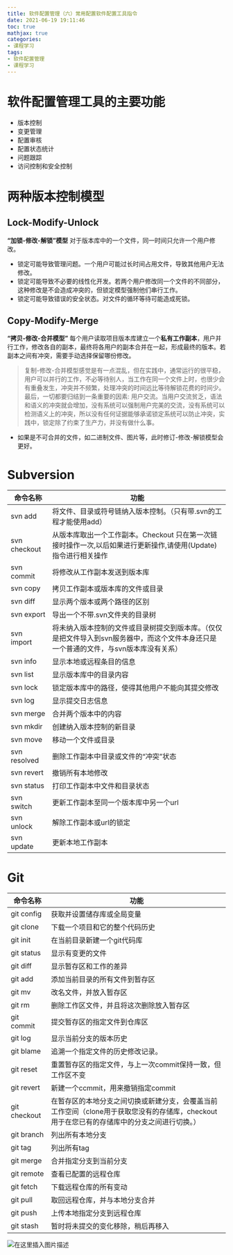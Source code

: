 ```yaml
---
title: 软件配置管理（六）常用配置软件配置工具指令
date: 2021-06-19 19:11:46
toc: true
mathjax: true
categories:
- 课程学习
tags:
- 软件配置管理
- 课程学习
---
```


# 软件配置管理工具的主要功能
- 版本控制
- 变更管理
- 配置审核
- 配置状态统计
- 问题跟踪
- 访问控制和安全控制
# 两种版本控制模型
## Lock-Modify-Unlock 
**“加锁-修改-解锁”模型**
对于版本库中的一个文件，同一时间只允许一个用户修改。
- 锁定可能导致管理问题。一个用户可能过长时间占用文件，导致其他用户无法修改。
- 锁定可能导致不必要的线性化开发。若两个用户修改同一个文件的不同部分，这种修改是不会造成冲突的，但锁定模型强制他们串行工作。
- 锁定可能导致错误的安全状态。对文件的循环等待可能造成死锁。
## Copy-Modify-Merge
**“拷贝-修改-合并模型”**
每个用户读取项目版本库建立一个**私有工作副本**，用户并行工作，修改各自的副本，最终将各用户的副本合并在一起，形成最终的版本。若副本之间有冲突，需要手动选择保留哪份修改。
> 复制-修改-合并模型感觉是有一点混乱，但在实践中，通常运行的很平稳，用户可以并行的工作，不必等待别人，当工作在同一个文件上时，也很少会有重叠发生，冲突并不频繁，处理冲突的时间远比等待解锁花费的时间少。
> 最后，一切都要归结到一条重要的因素: 用户交流。当用户交流贫乏，语法和语义的冲突就会增加，没有系统可以强制用户完美的交流，没有系统可以检测语义上的冲突，所以没有任何证据能够承诺锁定系统可以防止冲突，实践中，锁定除了约束了生产力，并没有做什么事。

- 如果是不可合并的文件，如二进制文件、图片等，此时修订-修改-解锁模型会更好。

# Subversion
| 命令名称     | 功能                                                         |
| ------------ | ------------------------------------------------------------ |
| svn add      | 将文件、目录或符号链纳入版本控制。（只有带.svn的工程才能使用add） |
| svn checkout | 从版本库取出一个工作副本。Checkout 只在第一次链接时操作一次,以后如果进行更新操作,请使用(Update)指令进行相关操作 |
| svn commit   | 将修改从工作副本发送到版本库                                 |
| svn copy     | 拷贝工作副本或版本库的文件或目录                             |
| svn diff     | 显示两个版本或两个路径的区别                                 |
| svn export   | 导出一个不带.svn文件夹的目录树                               |
| svn import   | 将未纳入版本控制的文件或目录树提交到版本库。（仅仅是把文件导入到svn服务器中，而这个文件本身还只是一个普通的文件，与svn版本库没有关系） |
| svn info     | 显示本地或远程条目的信息                                     |
| svn list     | 显示版本库中的目录内容                                       |
| svn lock     | 锁定版本库中的路径，使得其他用户不能向其提交修改             |
| svn log      | 显示提交日志信息                                             |
| svn merge    | 合并两个版本中的内容                                         |
| svn mkdir    | 创建纳入版本控制的新目录                                     |
| svn move     | 移动一个文件或目录                                           |
| svn resolved | 删除工作副本中目录或文件的“冲突”状态                         |
| svn revert   | 撤销所有本地修改                                             |
| svn status   | 打印工作副本中文件和目录状态                                 |
| svn switch   | 更新工作副本至同一个版本库中另一个url                        |
| svn unlock   | 解除工作副本或url的锁定                                      |
| svn update   | 更新本地工作副本                                             |

# Git
| 命令名称     | 功能                                                         |
| ------------ | ------------------------------------------------------------ |
| git config   | 获取并设置储存库或全局变量                                   |
| git clone    | 下载一个项目和它的整个代码历史                               |
| git init     | 在当前目录新建一个git代码库                                  |
| git status   | 显示有变更的文件                                             |
| git diff     | 显示暂存区和工作的差异                                       |
| git add      | 添加当前目录的所有文件到暂存区                               |
| git mv       | 改名文件，并放入暂存区                                       |
| git rm       | 删除工作区文件，并且将这次删除放入暂存区                     |
| git commit   | 提交暂存区的指定文件到仓库区                                 |
| git log      | 显示当前分支的版本历史                                       |
| git blame    | 追溯一个指定文件的历史修改记录。                             |
| git reset    | 重置暂存区的指定文件，与上一次commit保持一致，但工作区不变   |
| git revert   | 新建一个ccmmit，用来撤销指定commit                           |
| git checkout | 在暂存区的本地分支之间切换或新建分支，会覆盖当前工作空间（clone用于获取您没有的存储库，checkout用于在您已有的存储库中的分支之间进行切换。） |
| git branch   | 列出所有本地分支                                             |
| git tag      | 列出所有tag                                                  |
| git merge    | 合并指定分支到当前分支                                       |
| git remote   | 查看已配置的远程仓库                                         |
| git fetch    | 下载远程仓库的所有变动                                       |
| git pull     | 取回远程仓库，并与本地分支合并                               |
| git push     | 上传本地指定分支到远程仓库                                   |
| git stash    | 暂时将未提交的变化移除，稍后再移入                           |

![在这里插入图片描述](https://raw.githubusercontent.com/buttering/EasyBlogs/master/asset/pictures/f464f31d4a618e6e3d5b9b16e60107ac/b9074ee972fc81ffb1eeaddb05a0002e.jpeg)